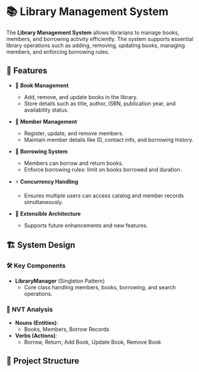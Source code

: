 # 📚 Library Management System

The **Library Management System** allows librarians to manage books, members, and borrowing activity efficiently. The system supports essential library operations such as adding, removing, updating books, managing members, and enforcing borrowing rules.

## 🚀 Features

- 📖 **Book Management**
  - Add, remove, and update books in the library.
  - Store details such as title, author, ISBN, publication year, and availability status.

- 👤 **Member Management**
  - Register, update, and remove members.
  - Maintain member details like ID, contact info, and borrowing history.

- 🔄 **Borrowing System**
  - Members can borrow and return books.
  - Enforce borrowing rules: limit on books borrowed and duration.

- ⚡ **Concurrency Handling**
  - Ensures multiple users can access catalog and member records simultaneously.

- 🔧 **Extensible Architecture**
  - Supports future enhancements and new features.

## 🏗️ System Design

### 🛠️ **Key Components**
- **LibraryManager** (Singleton Pattern)  
  - Core class handling members, books, borrowing, and search operations.

### 📌 **NVT Analysis**
- **Nouns (Entities)**:  
  - Books, Members, Borrow Records  
- **Verbs (Actions)**:  
  - Borrow, Return, Add Book, Update Book, Remove Book  

## 📂 Project Structure

